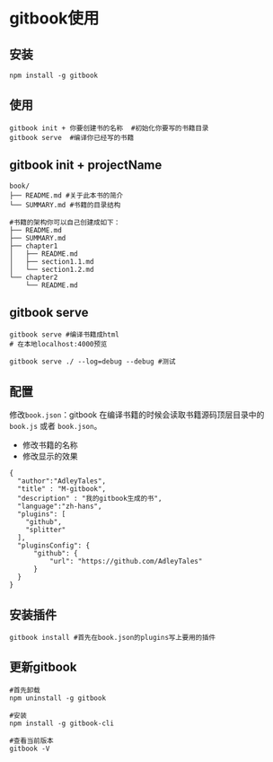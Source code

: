 # gitbook使用

## 安装

```
npm install -g gitbook
```

## 使用

```
gitbook init + 你要创建书的名称  #初始化你要写的书籍目录 
gitbook serve  #编译你已经写的书籍
```

## gitbook init + projectName

```
book/
├── README.md #关于此本书的简介
└── SUMMARY.md #书籍的目录结构

#书籍的架构你可以自己创建成如下：
├── README.md
├── SUMMARY.md
├── chapter1
│   ├── README.md
│   ├── section1.1.md
│   └── section1.2.md
└── chapter2
    └── README.md
```

## gitbook serve

```
gitbook serve #编译书籍成html
# 在本地localhost:4000预览

gitbook serve ./ --log=debug --debug #测试
```

## 配置

修改`book.json`：gitbook 在编译书籍的时候会读取书籍源码顶层目录中的 `book.js` 或者 `book.json`。

- 修改书籍的名称
- 修改显示的效果

```
{
  "author":"AdleyTales",
  "title" : "M-gitbook",
  "description" : "我的gitbook生成的书",
  "language":"zh-hans",
  "plugins": [
    "github",
    "splitter"
  ],
  "pluginsConfig": {
      "github": {
          "url": "https://github.com/AdleyTales"
      }
  }
}
```

## 安装插件

```
gitbook install #首先在book.json的plugins写上要用的插件
```

## 更新gitbook

```
#首先卸载
npm uninstall -g gitbook

#安装
npm install -g gitbook-cli

#查看当前版本
gitbook -V
```

